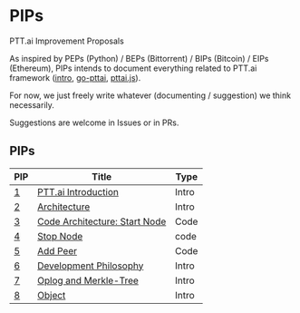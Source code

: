 PIPs
==========
PTT.ai Improvement Proposals

As inspired by PEPs (Python) / BEPs (Bittorrent) / BIPs (Bitcoin) / EIPs (Ethereum),
PIPs intends to document everything related to PTT.ai framework ([intro](https://docs.google.com/presentation/d/1p84VUW7dsWIvf_QBrmCVOYS_SQ6F0tkt5zG0vuMYnUA/edit#slide=id.p), [go-pttai](https://github.com/ailabstw/go-pttai), [pttai.js](https://github.com/ailabstw/pttai.js)).

For now, we just freely write whatever (documenting / suggestion) we think necessarily.

Suggestions are welcome in Issues or in PRs.

PIPs
-----

PIP | Title | Type
--- | --- | ---
 [1](https://github.com/ailabstw/PIPs/blob/master/PIP-0001.md) | [PTT.ai Introduction](https://github.com/ailabstw/PIPs/blob/master/PIP-0001.md) | Intro
 [2](https://github.com/ailabstw/PIPs/blob/master/PIP-0002.md) | [Architecture](https://github.com/ailabstw/PIPs/blob/master/PIP-0002.md) | Intro
 [3](https://github.com/ailabstw/PIPs/blob/master/PIP-0003.md) | [Code Architecture: Start Node](https://github.com/ailabstw/PIPs/blob/master/PIP-0003.md) | Code
 [4](https://github.com/ailabstw/PIPs/blob/master/PIP-0004.md) | [Stop Node](https://github.com/ailabstw/PIPs/blob/master/PIP-0004.md) | code
 [5](https://github.com/ailabstw/PIPs/blob/master/PIP-0005.md) | [Add Peer](https://github.com/ailabstw/PIPs/blob/master/PIP-0005.md) | Code
 [6](https://github.com/ailabstw/PIPs/blob/master/PIP-0006.md) | [Development Philosophy](https://github.com/ailabstw/PIPs/blob/master/PIP-0006.md) | Intro
 [7](https://github.com/ailabstw/PIPs/blob/master/PIP-0007.md) | [Oplog and Merkle-Tree](https://github.com/ailabstw/PIPs/blob/master/PIP-0007.md) | Intro
 [8](https://github.com/ailabstw/PIPs/blob/master/PIP-0008.md) | [Object](https://github.com/ailabstw/PIPs/blob/master/PIP-0008.md) | Intro
